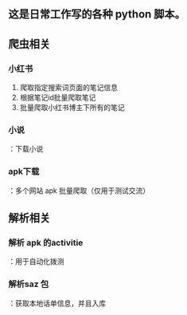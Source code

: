 ## 这是日常工作写的各种 python 脚本。 

## 爬虫相关
### 小红书
  1. 爬取指定搜索词页面的笔记信息
  2. 根据笔记id批量爬取笔记
  3. 批量爬取小红书博主下所有的笔记

### 小说
  ：下载小说

### apk下载
  ：多个网站 apk 批量爬取（仅用于测试交流）


## 解析相关
### 解析 apk 的activitie
  ：用于自动化拨测



### 解析saz 包
  ：获取本地话单信息，并且入库
